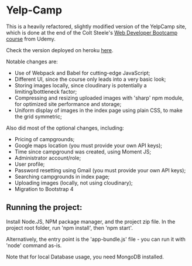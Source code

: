 <h1>Yelp-Camp</h1>
<p>This is a heavily refactored, slightly modified version of the YelpCamp site, which is done at the end of the Colt Steele's <a href="https://www.udemy.com/the-web-developer-bootcamp/">Web Developer Bootcamp course</a> from Udemy.</p>

<p>Check the version deployed on heroku <a href="https://yelpcamp-ricardo.herokuapp.com/">here</a>.</p>

<p>Notable changes are:</p>
<ul>
<li>Use of Webpack and Babel for cutting-edge JavaScript;</li>
<li>Different UI, since the course only leads into a very basic look;</li>
<li>Storing images locally, since cloudinary is potentially a limiting/bottleneck factor;</li>
<li>Compressing and resizing uploaded images with 'sharp' npm module, for optimized site performance and storage;</li>
<li>Uniform display of images in the index page using plain CSS, to make the grid symmetric;</li>
</ul>
<p>Also did most of the optional changes, including:</p>
<ul>
<li>Pricing of campgrounds;</li>
<li>Google maps location (you must provide your own API keys);</li>
<li>Time since campground was created, using Moment JS;</li>
<li>Administrator account/role;</li>
<li>User profile;</li>
<li>Password resetting using Gmail (you must provide your own API keys);</li>
<li>Searching campgrounds in index page;</li>
<li>Uploading images (locally, not using cloudinary);</li>
<li>Migration to Bootstrap 4</li>
</ul>

<h2>Running the project:</h2>
<p>Install Node.JS, NPM package manager, and the project zip file. In the project root folder, run 'npm install', then 'npm start'.</p>
<p>Alternatively, the entry point is the 'app-bundle.js' file - you can run it with 'node' command as-is.</p>
<p>Note that for local Database usage, you need MongoDB installed.</p>